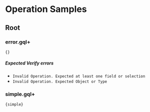 # Operation Samples

## Root

### error.gql+

```gqlp
{}
```

##### Expected Verify errors

- `Invalid Operation. Expected at least one field or selection`
- `Invalid Operation. Expected Object or Type`

### simple.gql+

```gqlp
{simple}
```
